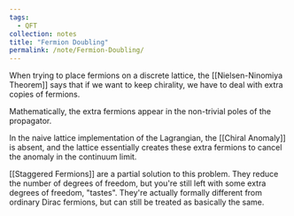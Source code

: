 ```yaml
---
tags:
  - QFT
collection: notes
title: "Fermion Doubling"
permalink: /note/Fermion-Doubling/
---
```

When trying to place fermions on a discrete lattice, the [[Nielsen-Ninomiya Theorem]] says that if we want to keep chirality, we have to deal with extra copies of fermions. 

Mathematically, the extra fermions appear in the non-trivial poles of the propagator.

In the naive lattice implementation of the Lagrangian, the [[Chiral Anomaly]] is absent, and the lattice essentially creates these extra fermions to cancel the anomaly in the continuum limit.

[[Staggered Fermions]] are a partial solution to this problem. They reduce the number of degrees of freedom, but you're still left with some extra degrees of freedom, "tastes". They're actually formally different from ordinary Dirac fermions, but can still be treated as basically the same.